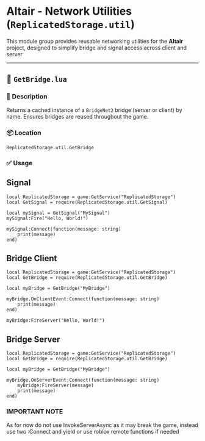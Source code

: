 # Altair - Network Utilities (`ReplicatedStorage.util`)

This module group provides reusable networking utilities for the **Altair** project, designed to simplify bridge and signal access across client and server

---

## 🔌 `GetBridge.lua`

### 📄 Description
Returns a cached instance of a `BridgeNet2` bridge (server or client) by name. Ensures bridges are reused throughout the game.

### 📦 Location
`ReplicatedStorage.util.GetBridge`

### ✅ Usage

## Signal
```luau
local ReplicatedStorage = game:GetService("ReplicatedStorage")
local GetSignal = require(ReplicatedStorage.util.GetSignal)

local mySignal = GetSignal("MySignal")
mySignal:Fire("Hello, World!")

mySignal:Connect(function(message: string)
    print(message)
end)
```

## Bridge Client
```luau
local ReplicatedStorage = game:GetService("ReplicatedStorage")
local GetBridge = require(ReplicatedStorage.util.GetBridge)

local myBridge = GetBridge("MyBridge")

myBridge.OnClientEvent:Connect(function(message: string)
    print(message)
end)

myBridge:FireServer("Hello, World!")
```

## Bridge Server

```luau
local ReplicatedStorage = game:GetService("ReplicatedStorage")
local GetBridge = require(ReplicatedStorage.util.GetBridge)

local myBridge = GetBridge("MyBridge")

myBridge.OnServerEvent:Connect(function(message: string)
    myBridge:FireServer(message)
    print(message)
end)
```

### IMPORTANT NOTE

As for now do not use InvokeServerAsync as it may break the game, instead use two :Connect and yield or use roblox remote functions if needed 

